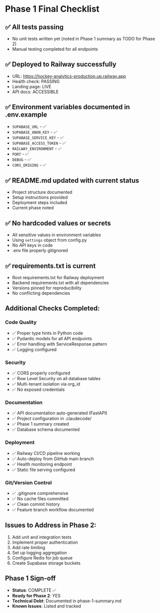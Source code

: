 # Phase 1 Final Checklist

## ✅ All tests passing
- No unit tests written yet (noted in Phase 1 summary as TODO for Phase 2)
- Manual testing completed for all endpoints

## ✅ Deployed to Railway successfully
- URL: https://hockey-analytics-production.up.railway.app
- Health check: PASSING
- Landing page: LIVE
- API docs: ACCESSIBLE

## ✅ Environment variables documented in .env.example
- `SUPABASE_URL` - ✅
- `SUPABASE_ANON_KEY` - ✅  
- `SUPABASE_SERVICE_KEY` - ✅
- `SUPABASE_ACCESS_TOKEN` - ✅
- `RAILWAY_ENVIRONMENT` - ✅
- `PORT` - ✅
- `DEBUG` - ✅
- `CORS_ORIGINS` - ✅

## ✅ README.md updated with current status
- Project structure documented
- Setup instructions provided
- Deployment steps included
- Current phase noted

## ✅ No hardcoded values or secrets
- All sensitive values in environment variables
- Using `settings` object from config.py
- No API keys in code
- .env file properly gitignored

## ✅ requirements.txt is current
- Root requirements.txt for Railway deployment
- Backend requirements.txt with all dependencies
- Versions pinned for reproducibility
- No conflicting dependencies

## Additional Checks Completed:

### Code Quality
- ✅ Proper type hints in Python code
- ✅ Pydantic models for all API endpoints
- ✅ Error handling with ServiceResponse pattern
- ✅ Logging configured

### Security
- ✅ CORS properly configured
- ✅ Row Level Security on all database tables
- ✅ Multi-tenant isolation via org_id
- ✅ No exposed credentials

### Documentation
- ✅ API documentation auto-generated (FastAPI)
- ✅ Project configuration in .claudecode/
- ✅ Phase 1 summary created
- ✅ Database schema documented

### Deployment
- ✅ Railway CI/CD pipeline working
- ✅ Auto-deploy from GitHub main branch
- ✅ Health monitoring endpoint
- ✅ Static file serving configured

### Git/Version Control
- ✅ .gitignore comprehensive
- ✅ No cache files committed
- ✅ Clean commit history
- ✅ Feature branch workflow documented

## Issues to Address in Phase 2:
1. Add unit and integration tests
2. Implement proper authentication
3. Add rate limiting
4. Set up logging aggregation
5. Configure Redis for job queue
6. Create Supabase storage buckets

## Phase 1 Sign-off
- **Status**: COMPLETE ✅
- **Ready for Phase 2**: YES
- **Technical Debt**: Documented in phase-1-summary.md
- **Known Issues**: Listed and tracked